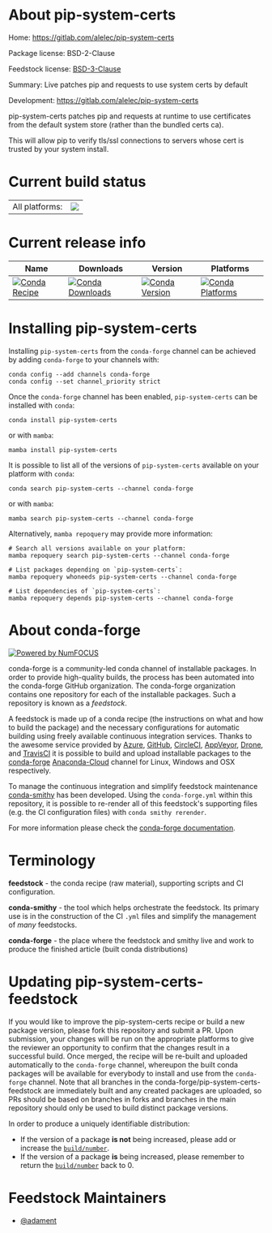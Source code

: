 About pip-system-certs
======================

Home: https://gitlab.com/alelec/pip-system-certs

Package license: BSD-2-Clause

Feedstock license: [BSD-3-Clause](https://github.com/conda-forge/pip-system-certs-feedstock/blob/main/LICENSE.txt)

Summary: Live patches pip and requests to use system certs by default

Development: https://gitlab.com/alelec/pip-system-certs

pip-system-certs patches pip and requests at runtime to use certificates
from the default system store (rather than the bundled certs ca).

This will allow pip to verify tls/ssl connections to servers whose cert is
trusted by your system install.


Current build status
====================


<table><tr><td>All platforms:</td>
    <td>
      <a href="https://dev.azure.com/conda-forge/feedstock-builds/_build/latest?definitionId=16440&branchName=main">
        <img src="https://dev.azure.com/conda-forge/feedstock-builds/_apis/build/status/pip-system-certs-feedstock?branchName=main">
      </a>
    </td>
  </tr>
</table>

Current release info
====================

| Name | Downloads | Version | Platforms |
| --- | --- | --- | --- |
| [![Conda Recipe](https://img.shields.io/badge/recipe-pip--system--certs-green.svg)](https://anaconda.org/conda-forge/pip-system-certs) | [![Conda Downloads](https://img.shields.io/conda/dn/conda-forge/pip-system-certs.svg)](https://anaconda.org/conda-forge/pip-system-certs) | [![Conda Version](https://img.shields.io/conda/vn/conda-forge/pip-system-certs.svg)](https://anaconda.org/conda-forge/pip-system-certs) | [![Conda Platforms](https://img.shields.io/conda/pn/conda-forge/pip-system-certs.svg)](https://anaconda.org/conda-forge/pip-system-certs) |

Installing pip-system-certs
===========================

Installing `pip-system-certs` from the `conda-forge` channel can be achieved by adding `conda-forge` to your channels with:

```
conda config --add channels conda-forge
conda config --set channel_priority strict
```

Once the `conda-forge` channel has been enabled, `pip-system-certs` can be installed with `conda`:

```
conda install pip-system-certs
```

or with `mamba`:

```
mamba install pip-system-certs
```

It is possible to list all of the versions of `pip-system-certs` available on your platform with `conda`:

```
conda search pip-system-certs --channel conda-forge
```

or with `mamba`:

```
mamba search pip-system-certs --channel conda-forge
```

Alternatively, `mamba repoquery` may provide more information:

```
# Search all versions available on your platform:
mamba repoquery search pip-system-certs --channel conda-forge

# List packages depending on `pip-system-certs`:
mamba repoquery whoneeds pip-system-certs --channel conda-forge

# List dependencies of `pip-system-certs`:
mamba repoquery depends pip-system-certs --channel conda-forge
```


About conda-forge
=================

[![Powered by
NumFOCUS](https://img.shields.io/badge/powered%20by-NumFOCUS-orange.svg?style=flat&colorA=E1523D&colorB=007D8A)](https://numfocus.org)

conda-forge is a community-led conda channel of installable packages.
In order to provide high-quality builds, the process has been automated into the
conda-forge GitHub organization. The conda-forge organization contains one repository
for each of the installable packages. Such a repository is known as a *feedstock*.

A feedstock is made up of a conda recipe (the instructions on what and how to build
the package) and the necessary configurations for automatic building using freely
available continuous integration services. Thanks to the awesome service provided by
[Azure](https://azure.microsoft.com/en-us/services/devops/), [GitHub](https://github.com/),
[CircleCI](https://circleci.com/), [AppVeyor](https://www.appveyor.com/),
[Drone](https://cloud.drone.io/welcome), and [TravisCI](https://travis-ci.com/)
it is possible to build and upload installable packages to the
[conda-forge](https://anaconda.org/conda-forge) [Anaconda-Cloud](https://anaconda.org/)
channel for Linux, Windows and OSX respectively.

To manage the continuous integration and simplify feedstock maintenance
[conda-smithy](https://github.com/conda-forge/conda-smithy) has been developed.
Using the ``conda-forge.yml`` within this repository, it is possible to re-render all of
this feedstock's supporting files (e.g. the CI configuration files) with ``conda smithy rerender``.

For more information please check the [conda-forge documentation](https://conda-forge.org/docs/).

Terminology
===========

**feedstock** - the conda recipe (raw material), supporting scripts and CI configuration.

**conda-smithy** - the tool which helps orchestrate the feedstock.
                   Its primary use is in the construction of the CI ``.yml`` files
                   and simplify the management of *many* feedstocks.

**conda-forge** - the place where the feedstock and smithy live and work to
                  produce the finished article (built conda distributions)


Updating pip-system-certs-feedstock
===================================

If you would like to improve the pip-system-certs recipe or build a new
package version, please fork this repository and submit a PR. Upon submission,
your changes will be run on the appropriate platforms to give the reviewer an
opportunity to confirm that the changes result in a successful build. Once
merged, the recipe will be re-built and uploaded automatically to the
`conda-forge` channel, whereupon the built conda packages will be available for
everybody to install and use from the `conda-forge` channel.
Note that all branches in the conda-forge/pip-system-certs-feedstock are
immediately built and any created packages are uploaded, so PRs should be based
on branches in forks and branches in the main repository should only be used to
build distinct package versions.

In order to produce a uniquely identifiable distribution:
 * If the version of a package **is not** being increased, please add or increase
   the [``build/number``](https://docs.conda.io/projects/conda-build/en/latest/resources/define-metadata.html#build-number-and-string).
 * If the version of a package **is** being increased, please remember to return
   the [``build/number``](https://docs.conda.io/projects/conda-build/en/latest/resources/define-metadata.html#build-number-and-string)
   back to 0.

Feedstock Maintainers
=====================

* [@adament](https://github.com/adament/)


